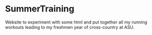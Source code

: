 # SummerTraining
Website to experiment with some html and put together all my running workouts leading to my freshmen year of cross-country at ASU.
